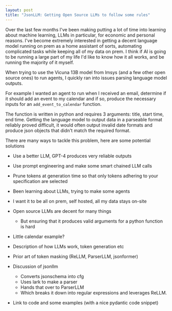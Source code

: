 ```yaml
---
layout: post
title: "JsonLLM: Getting Open Source LLMs to follow some rules"
---
```


Over the last few months I've been making putting a lot of time into learning about machine learning, LLMs in particular, for economic and personal reasons. I've become extremely interested in getting a decent language model running on prem as a home assistant of sorts, automating complicated tasks while keeping all of my data on prem. I think if AI is going to be running a large part of my life I'd like to know how it all works, and be running the majority of it myself. 

When trying to use the Vicuna 13B model from lmsys (and a few other open source ones) to run agents, I quickly ran into issues parsing language model outputs. 

For example I wanted an agent to run when I received an email, determine if it should add an event to my calendar and if so, produce the necessary inputs for an `add_event_to_calendar` function.

The function is written in python and requires 3 arguments: title, start time, end time. Getting the language model to output data in a parseable format reliably proved difficult, it would often output invalid date formats and produce json objects that didn't match the required format.

There are many ways to tackle this problem, here are some potential solutions
* Use a better LLM, GPT-4 produces very reliable outputs
* Use prompt engineering and make some smart chained LLM calls
* Prune tokens at generation time so that only tokens adhering to your specification are selected 

* Been learning about LLMs, trying to make some agents
* I want it to be all on prem, self hosted, all my data stays on-site
* Open source LLMs are decent for many things
    * But ensuring that it produces valid arguments for a python function is hard
* Little calendar example?
* Description of how LLMs work, token generation etc
* Prior art of token masking (ReLLM, ParserLLM, jsonformer)
* Discussion of jsonllm
    * Converts jsonschema into cfg
    * Uses lark to make a parser
    * Hands that over to ParserLLM
    * Which breaks it down into regular expressions and leverages ReLLM.
* Link to code and some examples (with a nice pydantic code snippet)

